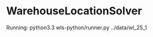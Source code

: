 WarehouseLocationSolver
=======================


Running:
python3.3 wls-python/runner.py ../data/wl_25_1
